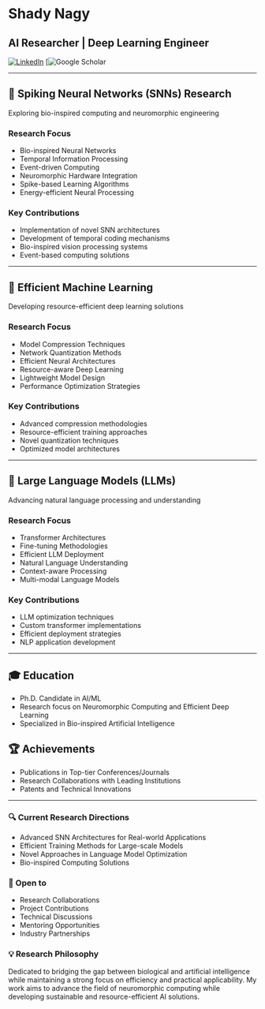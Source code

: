 # Shady Nagy
## AI Researcher | Deep Learning Engineer

[![LinkedIn](https://img.shields.io/badge/LinkedIn-Connect-blue)](https://www.linkedin.com/in/shady-nagy-77635213a/)
[![Google Scholar](https://scholar.google.com/citations?user=mH7CmFYAAAAJ&hl=en&authuser=1)

---

## 🧠 Spiking Neural Networks (SNNs) Research
Exploring bio-inspired computing and neuromorphic engineering

### Research Focus
- Bio-inspired Neural Networks
- Temporal Information Processing
- Event-driven Computing
- Neuromorphic Hardware Integration
- Spike-based Learning Algorithms
- Energy-efficient Neural Processing

### Key Contributions
- Implementation of novel SNN architectures
- Development of temporal coding mechanisms
- Bio-inspired vision processing systems
- Event-based computing solutions

---

## 🚀 Efficient Machine Learning
Developing resource-efficient deep learning solutions

### Research Focus
- Model Compression Techniques
- Network Quantization Methods
- Efficient Neural Architectures
- Resource-aware Deep Learning
- Lightweight Model Design
- Performance Optimization Strategies

### Key Contributions
- Advanced compression methodologies
- Resource-efficient training approaches
- Novel quantization techniques
- Optimized model architectures

---

## 🤖 Large Language Models (LLMs)
Advancing natural language processing and understanding

### Research Focus
- Transformer Architectures
- Fine-tuning Methodologies
- Efficient LLM Deployment
- Natural Language Understanding
- Context-aware Processing
- Multi-modal Language Models

### Key Contributions
- LLM optimization techniques
- Custom transformer implementations
- Efficient deployment strategies
- NLP application development

---

## 🎓 Education
- Ph.D. Candidate in AI/ML
- Research focus on Neuromorphic Computing and Efficient Deep Learning
- Specialized in Bio-inspired Artificial Intelligence

## 🏆 Achievements
- Publications in Top-tier Conferences/Journals
- Research Collaborations with Leading Institutions
- Patents and Technical Innovations

---

### 🔍 Current Research Directions
- Advanced SNN Architectures for Real-world Applications
- Efficient Training Methods for Large-scale Models
- Novel Approaches in Language Model Optimization
- Bio-inspired Computing Solutions

### 🤝 Open to
- Research Collaborations
- Project Contributions
- Technical Discussions
- Mentoring Opportunities
- Industry Partnerships

### 💡 Research Philosophy
Dedicated to bridging the gap between biological and artificial intelligence while maintaining a strong focus on efficiency and practical applicability. My work aims to advance the field of neuromorphic computing while developing sustainable and resource-efficient AI solutions.
